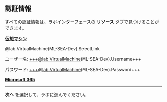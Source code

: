 <style>
img {
    border: 1px solid black;
    }
</style>

## **認証情報**

すべての認証情報は、ラボインターフェースの **リソース** タブで見つけることができます。

<u>**仮想マシン**</u>

@lab.VirtualMachine(ML-SEA-Dev).SelectLink

ユーザー名: +++@lab.VirtualMachine(ML-SEA-Dev).Username+++

パスワード: +++@lab.VirtualMachine(ML-SEA-Dev).Password+++

<u>**Microsoft 365**</u>

---

**次へ** を選択して、ラボに進んでください。

